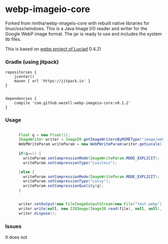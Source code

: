 # webp-imageio-core
Forked from nintha/webp-imageio-core with rebuilt native libraries for linux/osx/windows. This is a 
Java Image I/O reader and writer for the Google WebP image format.  The jar is ready to use and includes the system lib files.

This is based on [webp project of Luciad](https://bitbucket.org/luciad/webp-imageio) 0.4.2) 

### Gradle  (using jitpack)


```
repositories {
    jcenter()
    maven { url 'https://jitpack.io' }
}


dependencies {
    compile 'com.github.wezell:webp-imageio-core:v0.1.2'
}
```

### Usage

```java

      Float q = new Float(1);
      ImageWriter writer = ImageIO.getImageWritersByMIMEType("image/webp").next();
      WebPWriteParam writeParam = new WebPWriteParam(writer.getLocale());
      
      if(q==1) {
        writeParam.setCompressionMode(ImageWriteParam.MODE_EXPLICIT);
        writeParam.setCompressionType("Lossless");

      }else {
        writeParam.setCompressionMode(ImageWriteParam.MODE_EXPLICIT);
        writeParam.setCompressionType("Lossy");
        writeParam.setCompressionQuality(q);
      }


      writer.setOutput(new FileImageOutputStream(new File("test.webp")));
      writer.write(null, new IIOImage(ImageIO.read(file), null, null), writeParam);
      writer.dispose();
```

### Issues
It does not 
